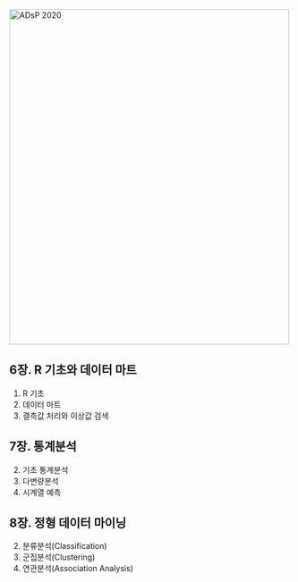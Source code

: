 <img width="500" height="600" alt="ADsP 2020" src="https://user-images.githubusercontent.com/54230911/142000548-80273f00-fc3b-46fa-a95e-bd1498bbf981.jpg">

## 6장. R 기초와 데이터 마트

1. R 기초
2. 데이터 마트
3. 결측값 처리와 이상값 검색

## 7장. 통계분석

2. 기초 통계분석
3. 다변량분석
4. 시계열 예측

## 8장. 정형 데이터 마이닝

2. 분류분석(Classification)
3. 군집분석(Clustering)
4. 연관분석(Association Analysis)

